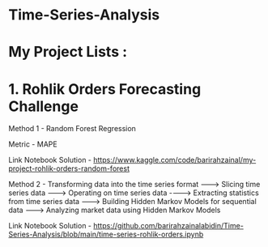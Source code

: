 # Time-Series-Analysis


# My Project Lists :


# 1. Rohlik Orders Forecasting Challenge

Method 1 - Random Forest Regression

Metric - MAPE

Link Notebook Solution - https://www.kaggle.com/code/barirahzainal/my-project-rohlik-orders-random-forest


Method 2 - Transforming data into the time series format --->  Slicing time series data ---> Operating on time series data 
----> Extracting statistics from time series data ---> Building Hidden Markov Models for sequential data ---> Analyzing market data using Hidden Markov Models

Link Notebook Solution - https://github.com/barirahzainalabidin/Time-Series-Analysis/blob/main/time-series-rohlik-orders.ipynb



